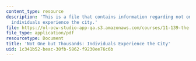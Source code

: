 ```yaml
---
content_type: resource
description: 'This is a file that contains information regarding not one but thousands:
  individuals experience the city.'
file: https://ol-ocw-studio-app-qa.s3.amazonaws.com/courses/11-139-the-city-in-film-spring-2015/1c341b52beac30fb5862f9230ee76c6b_MIT11_139S15_Final_Paper2.pdf
file_type: application/pdf
resourcetype: Document
title: 'Not One but Thousands: Individuals Experience the City'
uid: 1c341b52-beac-30fb-5862-f9230ee76c6b
---
```

